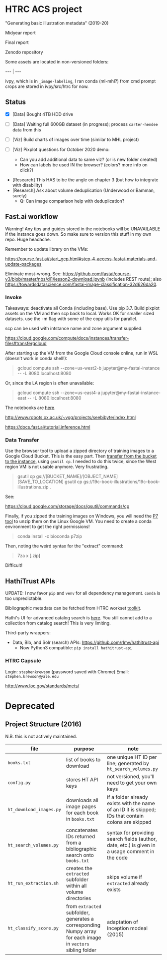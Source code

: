 # HTRC ACS project

"Generating basic illustration metadata" (2019-20)

Midyear report

Final report

Zenodo repository

Some assets are located in non-versioned folders:

--- | ---

ivpy, which is in `_image-labeling`, I ran conda (ml-mhl?) from cmd prompt
crops are stored in ivpy/src/htrc for now.

## Status

- [x] [Data] Bought 4TB HDD drive
- [ ] [Data] Waiting full 600GB dataset (in progress); process `carter-hendee` data from this

- [ ] [Viz] Build charts of images over time (similar to MHL project)
- [ ] [Viz] Pixplot questions for October 2020 demo:
  - Can you add additional data to same viz? (or is new folder created)
  - How can labels be used IN the browser? (colors? more info on click?)
- [Research] This HAS to be the angle on chapter 3 (but how to integrate with disability)
- [Research] Ask about volume deduplication (Underwood or Bamman, surely)
  - Q: Can image comparison help with deduplication?

## Fast.ai workflow

Warning! Any tips and guides stored in the notebooks will be UNAVAILABLE if the instance goes down. So make sure to version this stuff in my own repo. Huge headache.

Remember to update library on the VMs:

https://course.fast.ai/start_gcp.html#step-4-access-fastai-materials-and-update-packages

Eliminate most-wrong. See: https://github.com/fastai/course-v3/blob/master/nbs/dl1/lesson2-download.ipynb (includes REST route); also https://towardsdatascience.com/fastai-image-classification-32d626da20.

### Invoke

Takeaways: deactivate all Conda (including base). Use pip 3.7. Build pixplot assets on the VM and then scp back to local. Works OK for smaller sized datasets. use the -m flag with some of the copy utils for parallel.

scp can be used with intstance name and zone argument supplied:

https://cloud.google.com/compute/docs/instances/transfer-files#transfergcloud

After starting up the VM from the Google Cloud console online, run in WSL (doesn't work in conda shell!):

> gcloud compute ssh --zone=us-west2-b jupyter@my-fastai-instance -- -L 8080:localhost:8080

Or, since the LA region is often unavailable:

> gcloud compute ssh --zone=us-east4-a jupyter@my-fastai-instance-east -- -L 8080:localhost:8080

The notebooks are [here](http://localhost:8080/tree).

http://www.robots.ox.ac.uk/~vgg/projects/seebibyte/index.html

https://docs.fast.ai/tutorial.inference.html

### Data Transfer

Use the browser tool to upload a zipped directory of training images to a Google Cloud Bucket. This is the easy part. Then [transfer from the bucket to the instance](https://cloud.google.com/storage/docs/downloading-objects), using `gsutil cp`. I needed to do this twice, since the West region VM is not usable anymore. Very frustrating.

> gsutil cp gs://[BUCKET_NAME]/[OBJECT_NAME] [SAVE_TO_LOCATION]
> gsutil cp gs://19c-book-illustrations/19c-book-illustrations.zip .

See:

https://cloud.google.com/storage/docs/gsutil/commands/cp

Finally, if you zipped the training images on Windows, you will need the [P7 tool](https://anaconda.org/bioconda/p7zip) to unzip them on the Linux Google VM. You need to create a conda environment to get the right permissions!

> conda install -c bioconda p7zip

Then, noting the weird syntax for the "extract" command:

> 7za x [.zip]

Difficult!


## HathiTrust APIs

UPDATE: I now favor `pip` and `venv` for all dependency management. `conda` is too unpredictable.

Bibliographic metadata can be fetched from HTRC workset [toolkit](https://github.com/htrc/HTRC-WorksetToolkit). 

Hathi's UI for advanced catalog search is [here](https://catalog.hathitrust.org/Search/Advanced). You still cannot add to a collection from catalog search! This is very limiting.

Third-party wrappers: 

- Data, Bib, and Solr (search) APIs: https://github.com/rlmv/hathitrust-api
	- Now Python3 compatible: `pip install hathitrust-api`

### HTRC Capsule

Login: `stephenkrewson` (password saved with Chrome)
Email: `stephen.krewson@yale.edu`

http://www.loc.gov/standards/mets/




# Deprecated

## Project Structure (2016)

N.B. this is not actively maintained.

file | purpose | note
--- 	| --- 		| ---
`books.txt` | list of books to download | one unique HT ID per line; generated by `ht_search_volumes.py`
`config.py` | stores HT API keys | not versioned, you'll need to get your own keys
`ht_download_images.py` | downloads all image pages for each book in `books.txt` | if a folder already exists with the name of an ID it is skipped; IDs that contain colons are skipped
`ht_search_volumes.py` | concatenates IDs returned from a bibliographic search onto `books.txt` | syntax for providing search fields (author, date, etc.) is given in a usage comment in the code
`ht_run_extraction.sh` | creates the `extracted` subfolder within all volume directories | skips volume if `extracted` already exists
`ht_classify_score.py` | from `extracted` subfolder, generates a corresponding Numpy array for each image in `vectors` sibling folder | adaptation of Inception modeal (2015)

